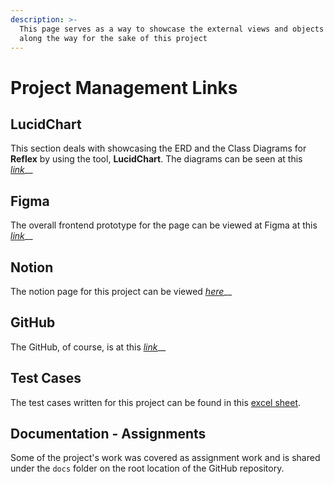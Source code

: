 ```yaml
---
description: >-
  This page serves as a way to showcase the external views and objects created
  along the way for the sake of this project
---
```


# Project Management Links

## LucidChart

This section deals with showcasing the ERD and the Class Diagrams for **Reflex** by using the tool, **LucidChart**. The diagrams can be seen at this [_link_](https://lucid.app/lucidchart/invitations/accept/inv\_3e5c74b1-ccb3-4715-b2f7-40caaf485f86?viewport\_loc=-576%2C-130%2C3328%2C1688%2C0\_0)\_\_

## Figma

The overall frontend prototype for the page can be viewed at Figma at this [_link_](https://www.figma.com/file/PKzIocgkOTkDdy2mtKyk9c/Reflex?node-id=0%3A1)\_\_

## Notion

The notion page for this project can be viewed [_here_](https://www.notion.so/Reflex-bfe33ff4e9984072aeac514fe6d6bb30)\_\_

## GitHub

The GitHub, of course, is at this [_link_](https://github.com/Rubix982/Reflex)\_\_

## Test Cases

The test cases written for this project can be found in this [excel sheet](https://docs.google.com/spreadsheets/d/1IoFYTfmonSmj8XrJVA4r6KDa8BZbtHO\_/edit?usp=sharing\&ouid=106105819354897704806\&rtpof=true\&sd=true).

## Documentation - Assignments

Some of the project's work was covered as assignment work and is shared under the `docs` folder on the root location of the GitHub repository.
